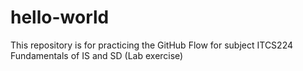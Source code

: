 # hello-world
This repository is for practicing the GitHub Flow for subject ITCS224 Fundamentals of IS and SD (Lab exercise)
